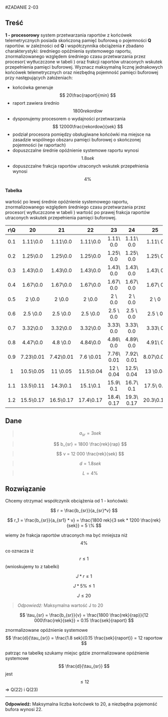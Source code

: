 #ZADANIE 2-03

## Treść

**1 - procesorowy** system przetwarzania raportów z końcówek telemetrycznych posiada skończoną pamięć buforową o pojemności **Q** raportów.
w zależności od **Q** i współczynnika obciążenia **r** zbadano charakterystyki:
średniego opóźnienia systemowego raportu, znormalizowanego względem średniego czasu przetwarzania przez procesor( wytłuczczone w tabeli )
oraz frakcji raportów utraconych wskutek przepełnienia pamięci buforowej.
Wyznacz maksymalną licznę jednakowych końcówek telemetrycznych oraz niezbędną pojemność pamięci buforowej przy następujących założeniach:
* końcówka generuje $$ 20\frac{raport}{min} $$
* raport zawiera średnio $$ 1800  rekordow $$
* dysponujemy procesorem o wydajności przetwarzania  $$ 12000\frac{rekordow}{sek} $$
* podział procesora pomiędzy obsługiwane końcówki ma miejsce na zasadzie wspólnego obszaru pamięci buforowej o skończonej pojemności (w raportach)
* dopuszczalne średnie opóźnienie systemowe raportu wynosi $$ 1.8 sek $$
* dopuszczalne frakcja raportów utraconych wskutek przepełnienia wynosi $$ 4 \% $$

#### Tabelka 

wartość po lewej średnie opóźnienie systemowego raportu, znormalizowanego względem średniego czasu przetwarzania przez procesor( wytłuczczone w tabeli )
wartość po prawej frakcja raportów utraconych wskutek przepełnienia pamięci buforowej.

| r\Q       |     20    |     21    |     22    |     23    |     24    |     25    |
|:---------:|:---------:|:---------:|:---------:|:---------:|:---------:|:---------:|
| 0.1       | 1.11\0.0  | 1.11\0.0  | 1.11\0.0  | 1.11\ 0.0 | 1.11\ 0.0 | 1.11\   0 | 
| 0.2       | 1.25\0.0  | 1.25\0.0  | 1.25\0.0  | 1.25\ 0.0 | 1.25\ 0.0 | 1.25\   0 |
| 0.3       | 1.43\0.0  | 1.43\0.0  | 1.43\0.0  | 1.43\ 0.0 | 1.43\ 0.0 | 1.43\   0 |
| 0.4       | 1.67\0.0  | 1.67\0.0  | 1.67\0.0  | 1.67\ 0.0 | 1.67\ 0.0 | 1.67\   0 |
| 0.5       | 2   \0.0  | 2   \0.0  | 2   \0.0  | 2   \ 0.0 | 2   \ 0.0 | 2   \   0 |
| 0.6       | 2.5 \0.0  | 2.5 \0.0  | 2.5 \0.0  | 2.5 \ 0.0 | 2.5 \ 0.0 | 2.5 \   0 |
| 0.7       | 3.32\0.0  | 3.32\0.0  | 3.32\0.0  | 3.33\ 0.0 | 3.33\ 0.0 | 3.33\   0 |
| 0.8       | 4.47\0.0  | 4.8 \0.0  | 4.84\0.0  | 4.86\ 0.0 | 4.89\ 0.0 | 4.91\   0 |
| 0.9       | 7.23\0.01 | 7.42\0.01 | 7.6 \0.01 | 7.76\ 0.01| 7.92\ 0.01| 8.07\0.01 |
| 1         | 10.5\0.05 | 11  \0.05 | 11.5\0.04 | 12  \ 0.04| 12.5\ 0.04| 13  \0.04 |
| 1.1       | 13.5\0.11 | 14.3\0.1  | 15.1\0.1  | 15.9\ 0.1 | 16.7\ 0.1 | 17.5\ 0.1 |
| 1.2       | 15.5\0.17 | 16.5\0.17 | 17.4\0.17 | 18.4\ 0.17| 19.3\ 0.17| 20.3\0.17 |

## Dane

> $$ a_{sr} = 3 sek $$

> $$ b_{sr} = 1800 \frac{rek}{rap} $$

> $$ v = 12 000 \frac{rek}{sek} $$

> $$ d = 1.8 sek $$

> $$ L = 4 \% $$

## Rozwiązanie

Chcemy otrzymać współczynik obciążenia od 1 - końcówki:

$$ r = \frac{b_{sr}}{a_{sr}*v} $$

$$ r_1 =  \frac{b_{sr}}{a_{sr1} * v} = \frac{1800 rek}{3 sek * 1200 \frac{rek}{sek}} = 5 \% $$

wiemy że frakcja raportów utraconych ma być mniejsza niż $$ 4 \% $$ co oznacza iż $$ r \leq 1 $$ (wnioskujemy to z tabelki)

$$ J * r \leq 1 $$ 

$$ J * 5 \% \leq 1 $$ 

$$ J \leq 20 $$

> *Odpowiedź:* Maksymalna wartość J to 20

$$ \tau_{sr} = \frac{b_{sr}}{v} = \frac{1800 \frac{rek}{rap}}{12 000\frac{rek}{sek}} = 0.15 \frac{sek}{raport} $$

znormalizowane opóźnienie systemowe $$ \frac{d}{\tau_{sr}} = \frac{1.8 sek}{0.15 \frac{sek}{raport}} = 12 raportow $$ 

patrząc na tabelkę szukamy miejsc gdzie znormalizowane opóźnienie systemowe $$ \frac{d}{\tau_{sr}} $$ jest $$ \leq 12 $$ => Q(22) i Q(23)

----
**Odpowiedź:** Maksymalna liczba końcówek to 20, a niezbędna pojemonść bufora wynosi 22. 


 


 



